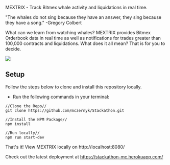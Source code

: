 MEXTRIX - Track Bitmex whale activity and liquidations in real time.

"The whales do not sing because they have an answer, they sing because they have a song."
-Gregory Colbert

What can we learn from watching whales? MEXTRIX provides Bitmex Orderbook data in real time as well as notifications for trades greater than 100,000 contracts and liquidations. What does it all mean? That is for you to decide.

<img src="./Screen Shot 2020-03-16 at 2.32.07 AM.png">

## Setup

Follow the steps below to clone and install this repository locally.

* Run the following commands in your terminal:

```
//Clone the Repo//
git clone https://github.com/mczernyk/Stackathon.git

//Install the NPM Package//
npm install

//Run locally//
npm run start-dev
```

That's it! View MEXTRIX locally on http://localhost:8080/

Check out the latest deployment at
https://stackathon-mc.herokuapp.com/
